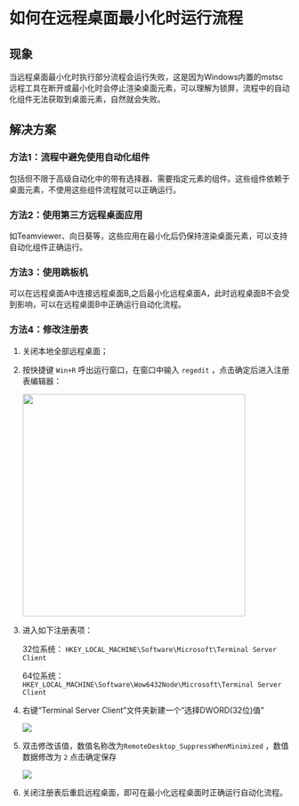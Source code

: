 # 如何在远程桌面最小化时运行流程

## 现象
当远程桌面最小化时执行部分流程会运行失败，这是因为Windows内置的mstsc远程工具在断开或最小化时会停止渲染桌面元素，可以理解为锁屏，流程中的自动化组件无法获取到桌面元素，自然就会失败。

## 解决方案

### 方法1：流程中避免使用自动化组件

包括但不限于高级自动化中的带有选择器、需要指定元素的组件。这些组件依赖于桌面元素，不使用这些组件流程就可以正确运行。

### 方法2：使用第三方远程桌面应用

如Teamviewer、向日葵等，这些应用在最小化后仍保持渲染桌面元素，可以支持自动化组件正确运行。

### 方法3：使用跳板机

可以在远程桌面A中连接远程桌面B,之后最小化远程桌面A，此时远程桌面B不会受到影响，可以在远程桌面B中正确运行自动化流程。

### 方法4：修改注册表

1. 关闭本地全部远程桌面；

2. 按快捷键 ```Win+R``` 呼出运行窗口，在窗口中输入 ```regedit``` ，点击确定后进入注册表编辑器：

    <img width = '400'  src ="https://docimages.blob.core.chinacloudapi.cn/images/DX/DevGuide/202005270001.png"/>

3. 进入如下注册表项：

    32位系统： ```HKEY_LOCAL_MACHINE\Software\Microsoft\Terminal Server Client```

    64位系统： ```HKEY_LOCAL_MACHINE\Software\Wow6432Node\Microsoft\Terminal Server Client```

4. 右键“Terminal Server Client”文件夹新建一个“选择DWORD(32位)值”

    <img src ="https://docimages.blob.core.chinacloudapi.cn/images/DX/DevGuide/202005270002.png"/>

5. 双击修改该值，数值名称改为```RemoteDesktop_SuppressWhenMinimized``` ，数值数据修改为 ```2``` 点击确定保存

    <img src ="https://docimages.blob.core.chinacloudapi.cn/images/DX/DevGuide/202005270003.png"/>

6. 关闭注册表后重启远程桌面，即可在最小化远程桌面时正确运行自动化流程。
